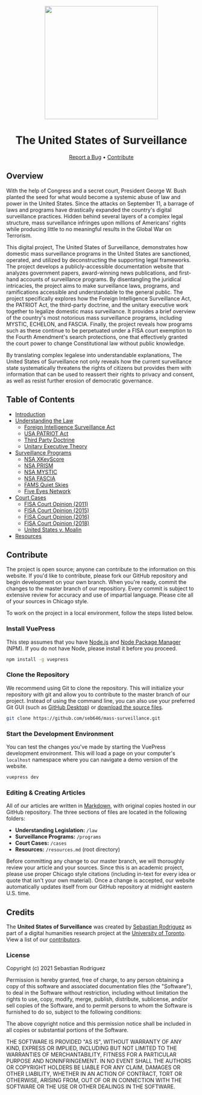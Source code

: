 <!-- ---
home: true
heroImage: /images/surveillance.png
heroText: The United States of Surveillance
tagline: Hero subtitle
actionText: Learn More →
actionLink: /learn/getting-started/
features:
- title: The Legislation
  details: Minimal setup with markdown-centered project structure helps you focus on writing.
- title: The Programs
  details: Enjoy the dev experience of Vue + webpack, use Vue components in markdown, and develop custom themes with Vue.
- title: Court Cases
  details: VuePress generates pre-rendered static HTML for each page, and runs as an SPA once a page is loaded.
footer: Copyright © 2021 United States of Surveillance | GitHub | MIT License
--- -->

<p align="center">
  <img src="https://masssurveillance.net/images/surveillance.png" width="300px">
</p>

<h1 align="center">The United States of Surveillance</h1>
<p align="center">
  <a href="https://github.com/seb646/mass-surveillance/issues">Report a Bug</a> • 
  <a href="#contribute">Contribute</a>
</p>

## Overview
With the help of Congress and a secret court, President George W. Bush planted the seed for what would become a systemic abuse of law and power in the United States. Since the attacks on September 11, a barrage of laws and programs have drastically expanded the country's digital surveillance practices. Hidden behind several layers of a complex legal structure, mass surveillance infringes upon millions of Americans' rights while producing little to no meaningful results in the Global War on Terrorism.

This digital project, The United States of Surveillance, demonstrates how domestic mass surveillance programs in the United States are sanctioned, operated, and utilized by deconstructing the supporting legal frameworks. The project develops a publicly-accessible documentation website that analyzes government papers, award-winning news publications, and first-hand accounts of surveillance programs. By disentangling the juridical intricacies, the project aims to make surveillance laws, programs, and ramifications accessible and understandable to the general public. The project specifically explores how the Foreign Intelligence Surveillance Act, the PATRIOT Act, the third-party doctrine, and the unitary executive work together to legalize domestic mass surveillance. It provides a brief overview of the country's most notorious mass surveillance programs, including MYSTIC, ECHELON, and FASCIA. Finally, the project reveals how programs such as these continue to be perpetuated under a FISA court exemption to the Fourth Amendment's search protections, one that effectively granted the court power to change Constitutional law without public knowledge. 

By translating complex legalese into understandable explanations, The United States of Surveillance not only reveals how the current surveillance state systematically threatens the rights of citizens but provides them with information that can be used to reassert their rights to privacy and consent, as well as resist further erosion of democratic governance.

## Table of Contents
- [Introduction](https://masssurveillance.net)
- [Understanding the Law](https://masssurveillance.net/law)
  - [Foreign Intelligence Surveillance Act](https://masssurveillance.net/law/fisa)
  - [USA PATRIOT Act](https://masssurveillance.net/law/patriot-act)
  - [Third Party Doctrine](https://masssurveillance.net/law/third-party-doctrine)
  - [Unitary Executive Theory](https://masssurveillance.net/law/unitary-executive)
- [Surveillance Programs](https://masssurveillance.net/programs)
  - [NSA XKeyScore](https://masssurveillance.net/programs/xkeyscore)
  - [NSA PRISM](https://masssurveillance.net/programs/prism)
  - [NSA MYSTIC](https://masssurveillance.net/programs/mystic)
  - [NSA FASCIA](https://masssurveillance.net/programs/fascia)
  - [FAMS Quiet Skies](https://masssurveillance.net/programs/quiet-skies)
  - [Five Eyes Network](https://masssurveillance.net/programs/five-eyes)
- [Court Cases](https://masssurveillance.net/cases)
  - [FISA Court Opinion (2011)](https://masssurveillance.net/cases/fisa2011)
  - [FISA Court Opinion (2015)](https://masssurveillance.net/cases/fisa20115)
  - [FISA Court Opinion (2016)](https://masssurveillance.net/cases/fisa2016)
  - [FISA Court Opinion (2018)](https://masssurveillance.net/cases/fisa2018)
  - [United States v. Moalin](https://masssurveillance.net/cases/us-v-moalin)
- [Resources](https://masssurveillance.net/resources)

## Contribute
The project is open source; anyone can contribute to the information on this website. If you'd like to contribute, please fork our GitHub repository and begin development on your own branch. When you're ready, commit the changes to the master branch of our repositiory. Every commit is subject to extensive review for accuracy and use of impartial language. Please cite all of your sources in Chicago style. 

To work on the project in a local environment, follow the steps listed below.

### Install VuePress
This step assumes that you have [Node.js](https://nodejs.org) and [Node Package Manager](https://docs.npmjs.com/downloading-and-installing-node-js-and-npm) (NPM). If you do not have Node, please install it before you proceed. 
```bash
npm install -g vuepress
```

### Clone the Repository
We recommend using Git to clone the repository. This will initialize your repository with git and allow you to contribute to the master branch of our project. Instead of using the command line, you can also use your preferred Git GUI (such as [GitHub Desktop](https://desktop.github.com/)) or [download the source files](https://github.com/seb646/mass-surveillances/archive/main.zip).
```bash
git clone https://github.com/seb646/mass-surveillance.git
```

### Start the Development Environment
You can test the changes you've made by starting the VuePress development environment. This will load a page on your computer's `localhost` namespace where you can navigate a demo version of the website.
```bash
vuepress dev
```

### Editing & Creating Articles
All of our articles are written in [Markdown](https://www.markdownguide.org/), with original copies hosted in our GitHub repository. The three sections of files are located in the following folders:
- **Understanding Legislation:** `/law`
- **Surveillance Programs:** `/programs`
- **Court Cases:** `/cases`
- **Resources:** `/resources.md` (root directory)

Before committing any change to our master branch, we will thoroughly review your article and your sources. Since this is an academic project, please use proper Chicago style citations (including in-text for every idea or quote that isn't your own material). Once a change is accepted, our website automatically updates itself from our GitHub repository at midnight eastern U.S. time.

## Credits
The **United States of Surveillance** was created by [Sebastian Rodriguez](https://srod.ca) as part of a digital humanities research project at the [University of Toronto](https://utoronto.ca). View a list of our [contributors](https://github.com/seb646/mass-surveillance/graphs/contributors).


### License
Copyright (c) 2021 Sebastian Rodriguez

Permission is hereby granted, free of charge, to any person obtaining a copy
of this software and associated documentation files (the "Software"), to deal
in the Software without restriction, including without limitation the rights
to use, copy, modify, merge, publish, distribute, sublicense, and/or sell
copies of the Software, and to permit persons to whom the Software is
furnished to do so, subject to the following conditions:

The above copyright notice and this permission notice shall be included in all
copies or substantial portions of the Software.

THE SOFTWARE IS PROVIDED "AS IS", WITHOUT WARRANTY OF ANY KIND, EXPRESS OR
IMPLIED, INCLUDING BUT NOT LIMITED TO THE WARRANTIES OF MERCHANTABILITY,
FITNESS FOR A PARTICULAR PURPOSE AND NONINFRINGEMENT. IN NO EVENT SHALL THE
AUTHORS OR COPYRIGHT HOLDERS BE LIABLE FOR ANY CLAIM, DAMAGES OR OTHER
LIABILITY, WHETHER IN AN ACTION OF CONTRACT, TORT OR OTHERWISE, ARISING FROM,
OUT OF OR IN CONNECTION WITH THE SOFTWARE OR THE USE OR OTHER DEALINGS IN THE
SOFTWARE.